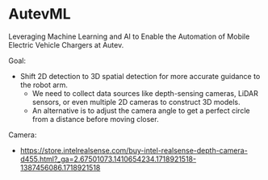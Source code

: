 # AutevML
Leveraging Machine Learning and AI to Enable the Automation of Mobile Electric Vehicle Chargers at Autev.

Goal:
- Shift 2D detection to 3D spatial detection for more accurate guidance to the robot arm.
  - We need to collect data sources like depth-sensing cameras, LiDAR sensors, or even multiple 2D cameras to construct 3D models.
  - An alternative is to adjust the camera angle to get a perfect circle from a distance before moving closer.

Camera:
- https://store.intelrealsense.com/buy-intel-realsense-depth-camera-d455.html?_ga=2.67501073.1410654234.1718921518-1387456086.1718921518
